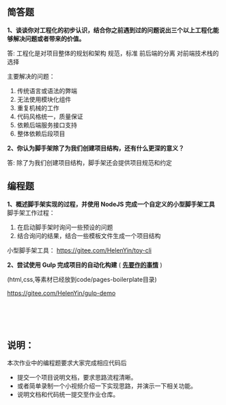 ## 简答题

**1、谈谈你对工程化的初步认识，结合你之前遇到过的问题说出三个以上工程化能够解决问题或者带来的价值。**

答:
工程化是对项目整体的规划和架构
规范，标准
前后端的分离
对前端技术栈的选择

主要解决的问题：
1. 传统语言或语法的弊端
2. 无法使用模块化组件
3. 重复机械的工作
4. 代码风格统一，质量保证
5. 依赖后端服务接口支持
6. 整体依赖后段项目

**2、你认为脚手架除了为我们创建项目结构，还有什么更深的意义？**

答: 
除了为我们创建项目结构，脚手架还会提供项目规范和约定

## 编程题

**1、概述脚手架实现的过程，并使用 NodeJS 完成一个自定义的小型脚手架工具**
脚手架工作过程：
1. 在启动脚手架时询问一些预设的问题
2. 结合询问的结果，结合一些模板文件生成一个项目结构

小型脚手架工具：
https://gitee.com/HelenYin/toy-cli
　

**2、尝试使用 Gulp 完成项目的自动化构建**  ( **[先要作的事情](https://gitee.com/lagoufed/fed-e-questions/blob/master/part2/%E4%B8%8B%E8%BD%BD%E5%8C%85%E6%98%AF%E5%87%BA%E9%94%99%E7%9A%84%E8%A7%A3%E5%86%B3%E6%96%B9%E5%BC%8F.md)** )

(html,css,等素材已经放到code/pages-boilerplate目录)

https://gitee.com/HelenYin/gulp-demo

　

　

## 说明：

本次作业中的编程题要求大家完成相应代码后

- 提交一个项目说明文档，要求思路流程清晰。
- 或者简单录制一个小视频介绍一下实现思路，并演示一下相关功能。
- 说明文档和代码统一提交至作业仓库。